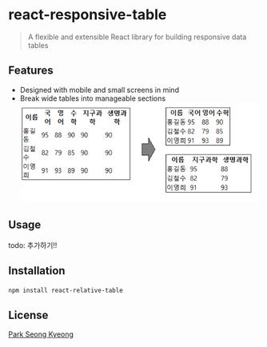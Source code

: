 # react-responsive-table
> A flexible and extensible React library for building responsive data tables


## Features

- Designed with mobile and small screens in mind
- Break wide tables into manageable sections
![alt text](image.png)

## Usage
todo: 추가하기!!

## Installation
```bash
npm install react-relative-table
```

## License
[Park Seong Kyeong](https://github.com/parkbible)